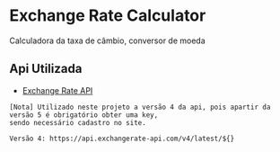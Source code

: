 ﻿# Exchange Rate Calculator

Calculadora da taxa de câmbio, conversor de moeda



## Api Utilizada

 + [Exchange Rate API](https://www.exchangerate-api.com/)
 ```
 [Nota] Utilizado neste projeto a versão 4 da api, pois apartir da versão 5 é obrigatório obter uma key,
 sendo necessário cadastro no site.
 
 Versão 4: https://api.exchangerate-api.com/v4/latest/${}
 ```

